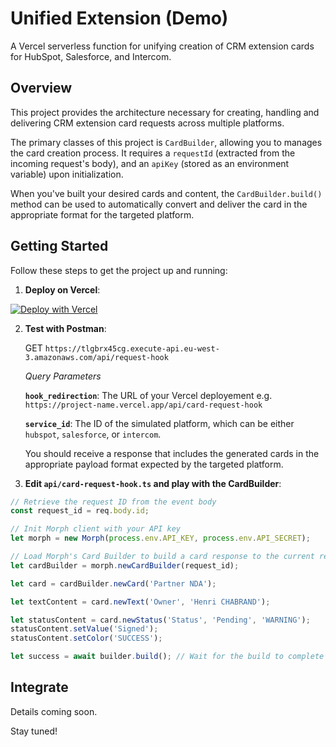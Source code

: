 # Unified Extension (Demo)

A Vercel serverless function for unifying creation of CRM extension cards for HubSpot, Salesforce, and Intercom.

## Overview

This project provides the architecture necessary for creating, handling and delivering CRM extension card requests across multiple platforms.

The primary classes of this project is `CardBuilder`, allowing you to manages the card creation process. 
It requires a `requestId` (extracted from the incoming request's body), and an `apiKey` (stored as an environment variable) upon initialization.

When you've built your desired cards and content, the `CardBuilder.build()` method can be used to automatically convert and deliver the card in the appropriate format for the targeted platform.


## Getting Started

Follow these steps to get the project up and running:

1. **Deploy on Vercel**:

[![Deploy with Vercel](https://vercel.com/button)](https://vercel.com/new/clone?repository-url=https%3A%2F%2Fgithub.com%2FHenriChabrand%2Funified-extension-demo&env=API_KEY&envDescription=Get%20in%20touche%20with%20henri.chabrand%40gmail.com%20to%20get%20your%20API%20Key.&envLink=https%3A%2F%2Fwww.linkedin.com%2Fin%2Fhenri-chabrand--product-manager%2F&project-name=unified-extension-demo-company&repository-name=unified-extension-demo-company)
   
2. **Test with Postman**:

   GET `https://tlgbrx45cg.execute-api.eu-west-3.amazonaws.com/api/request-hook`
   
    _Query Parameters_


   **`hook_redirection`**: The URL of your Vercel deployement e.g. `https://project-name.vercel.app/api/card-request-hook`

   **`service_id`**: The ID of the simulated platform, which can be either `hubspot`, `salesforce`, or `intercom`.

    You should receive a response that includes the generated cards in the appropriate payload format expected by the targeted platform.
3. **Edit `api/card-request-hook.ts` and play with the CardBuilder**:
```typescript
// Retrieve the request ID from the event body
const request_id = req.body.id;

// Init Morph client with your API key
let morph = new Morph(process.env.API_KEY, process.env.API_SECRET);

// Load Morph's Card Builder to build a card response to the current request
let cardBuilder = morph.newCardBuilder(request_id);

let card = cardBuilder.newCard('Partner NDA');

let textContent = card.newText('Owner', 'Henri CHABRAND');

let statusContent = card.newStatus('Status', 'Pending', 'WARNING');
statusContent.setValue('Signed');
statusContent.setColor('SUCCESS');

let success = await builder.build(); // Wait for the build to complete to prevent the process from terminating prematurely
```


## Integrate


Details coming soon. 

Stay tuned!
